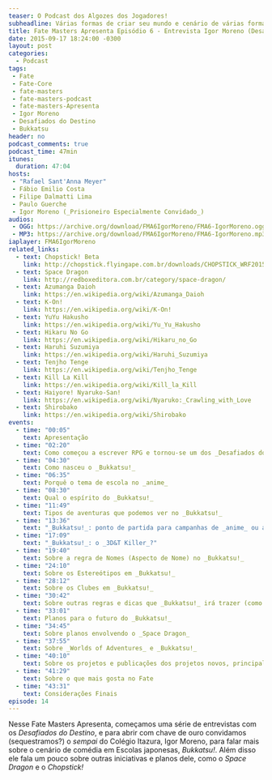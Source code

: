 ```yaml
---
teaser: O Podcast dos Algozes dos Jogadores!
subheadline: Várias formas de criar seu mundo e cenário de várias formas
title: Fate Masters Apresenta Episódio 6 - Entrevista Igor Moreno (Desafiados do Destino - Bukkatsu!)
date: 2015-09-17 18:24:00 -0300
layout: post
categories:
  - Podcast
tags:
 - Fate
 - Fate-Core
 - fate-masters
 - fate-masters-podcast
 - fate-masters-Apresenta
 - Igor Moreno
 - Desafiados do Destino
 - Bukkatsu
header: no
podcast_comments: true 
podcast_time: 47min
itunes:
  duration: 47:04
hosts:
 - "Rafael Sant'Anna Meyer"
 - Fábio Emilio Costa
 - Filipe Dalmatti Lima
 - Paulo Guerche
 - Igor Moreno (_Prisioneiro Especialmente Convidado_)
audios:
 - OGG: https://archive.org/download/FMA6IgorMoreno/FMA6-IgorMoreno.ogg
 - MP3: https://archive.org/download/FMA6IgorMoreno/FMA6-IgorMoreno.mp3
iaplayer: FMA6IgorMoreno
related_links:
  - text: Chopstick! Beta
    link: http://chopstick.flyingape.com.br/downloads/CHOPSTICK_WRF2015.pdf
  - text: Space Dragon
    link: http://redboxeditora.com.br/category/space-dragon/
  - text: Azumanga Daioh
    link: https://en.wikipedia.org/wiki/Azumanga_Daioh
  - text: K-On!
    link: https://en.wikipedia.org/wiki/K-On!
  - text: YuYu Hakusho
    link: https://en.wikipedia.org/wiki/Yu_Yu_Hakusho
  - text: Hikaru No Go
    link: https://en.wikipedia.org/wiki/Hikaru_no_Go
  - text: Haruhi Suzumiya
    link: https://en.wikipedia.org/wiki/Haruhi_Suzumiya
  - text: Tenjho Tenge
    link: https://en.wikipedia.org/wiki/Tenjho_Tenge
  - text: Kill La Kill
    link: https://en.wikipedia.org/wiki/Kill_la_Kill
  - text: Haiyore! Nyaruko-San!
    link: https://en.wikipedia.org/wiki/Nyaruko:_Crawling_with_Love
  - text: Shirobako
    link: https://en.wikipedia.org/wiki/Shirobako
events: 
  - time: "00:05"
    text: Apresentação
  - time: "02:20"
    text: Como começou a escrever RPG e tornou-se um dos _Desafiados do Destino_
  - time: "04:30"
    text: Como nasceu o _Bukkatsu!_
  - time: "06:35"
    text: Porquê o tema de escola no _anime_
  - time: "08:30"
    text: Qual o espírito do _Bukkatsu!_
  - time: "11:49"
    text: Tipos de aventuras que podemos ver no _Bukkatsu!_
  - time: "13:36"
    text: "_Bukkatsu!_: ponto de partida para campanhas de _anime_ ou apenas focado na escola?"
  - time: "17:09"
    text: "_Bukkatsu!_: o _3D&T Killer_?"
  - time: "19:40"
    text: Sobre a regra de Nomes (Aspecto de Nome) no _Bukkatsu!_
  - time: "24:10"
    text: Sobre os Estereótipos em _Bukkatsu!_
  - time: "28:12"
    text: Sobre os Clubes em _Bukkatsu!_
  - time: "30:42"
    text: Sobre outras regras e dicas que _Bukkatsu!_ irá trazer (como sobre como usar os sufixos japoneses)
  - time: "33:01"
    text: Planos para o futuro do _Bukkatsu!_
  - time: "34:45"
    text: Sobre planos envolvendo o _Space Dragon_
  - time: "37:55"
    text: Sobre _Worlds of Adventures_ e _Bukkatsu!_
  - time: "40:10"
    text: Sobre os projetos e publicações dos projetos novos, principalmente _Chopstick!_
  - time: "41:29"
    text: Sobre o que mais gosta no Fate
  - time: "43:31"
    text: Considerações Finais
episode: 14
---
```


Nesse Fate Masters  Apresenta, começamos uma série  de entrevistas com
os _Desafiados do Destino_, e para  abrir com chave de ouro convidamos
(sequestramos?) o _sempai_ do Colégio Itazura, Igor Moreno, para falar
mais   sobre   o   cenário    de   comédia   em   Escolas   japonesas,
_Bukkatsu!_. Além disso  ele fala um pouco sobre  outras iniciativas e
planos dele, como o _Space Dragon_ e o _Chopstick!_
